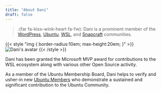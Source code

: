 ```yaml
---
title: "About Dani"
draft: false
---
```


> :(far fa-kiss-wink-heart fa-fw): Dani is a prominent member of the [WordPress](https://wordpress.org), [Ubuntu](https://ubuntu.com), [WSL](https://docs.microsoft.com/en-us/windows/wsl/), and [Snapcraft](https://snapcraft.io) communities.

{{< style "img { border-radius:10em; max-height:20em; }" >}}
![Dani's avatar](/diddledani.png "Dani's avatar")
{{< /style >}}

Dani has been granted the Microsoft MVP award for contributions to the WSL ecosystem along with various other Open Source activity.

As a member of the Ubuntu Membership Board, Dani helps to verify and usher-in new [Ubuntu Members](https://wiki.ubuntu.com/Membership) who demonstrate a sustained and significant contribution to the Ubuntu Community.
